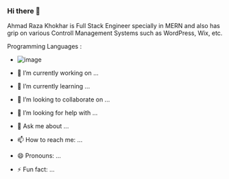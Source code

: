 ### Hi there 👋
Ahmad Raza Khokhar is Full Stack Engineer specially in MERN and also has grip on various Controll Management Systems such as WordPress, Wix, etc.

Programming Languages :
- ![image](https://github.com/AhmadRazaKhokhar1/AhmadRazaKhokhar1/assets/137413638/8dba16f8-5235-40ed-a2cc-4c572c735f3c)


- 🔭 I’m currently working on ...
- 🌱 I’m currently learning ...
- 👯 I’m looking to collaborate on ...
- 🤔 I’m looking for help with ...
- 💬 Ask me about ...
- 📫 How to reach me: ...
- 😄 Pronouns: ...
- ⚡ Fun fact: ...

